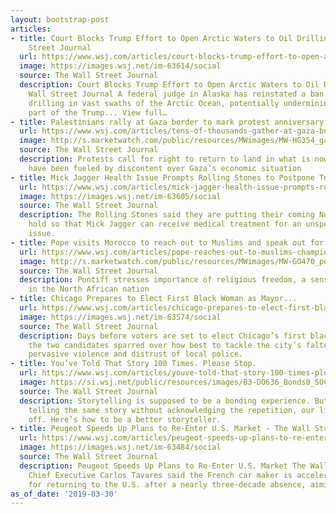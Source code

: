 ```yaml
---
layout: bootstrap-post
articles:
- title: Court Blocks Trump Effort to Open Arctic Waters to Oil Drilling - The Wall
    Street Journal
  url: https://www.wsj.com/articles/court-blocks-trump-effort-to-open-arctic-waters-to-oil-drilling-11553984054
  image: https://images.wsj.net/im-63614/social
  source: The Wall Street Journal
  description: Court Blocks Trump Effort to Open Arctic Waters to Oil Drilling The
    Wall Street Journal A federal judge in Alaska has reinstated a ban on oil-and-gas
    drilling in vast swaths of the Arctic Ocean, potentially undermining a central
    part of the Trump... View full…
- title: Palestinians rally at Gaza border to mark protest anniversary
  url: https://www.wsj.com/articles/tens-of-thousands-gather-at-gaza-border-to-mark-protest-anniversary-11553961690?mod=hp_lead_pos4
  image: http://s.marketwatch.com/public/resources/MWimages/MW-HG354_gaza03_ZG_20190325230533.jpg
  source: The Wall Street Journal
  description: Protests call for right to return to land in what is now Israel, but
    have been fueled by discontent over Gaza’s economic situation
- title: Mick Jagger Health Issue Prompts Rolling Stones to Postpone Tour
  url: https://www.wsj.com/articles/mick-jagger-health-issue-prompts-rolling-stones-to-postpone-tour-11553962491
  image: https://images.wsj.net/im-63605/social
  source: The Wall Street Journal
  description: The Rolling Stones said they are putting their coming North American tour on
    hold so that Mick Jagger can receive medical treatment for an unspecified health
    issue.
- title: Pope visits Morocco to reach out to Muslims and speak out for migrants
  url: https://www.wsj.com/articles/pope-reaches-out-to-muslims-champions-migrants-in-morocco-11553958409
  image: http://s.marketwatch.com/public/resources/MWimages/MW-GO470_pope08_ZG_20180816192944.jpg
  source: The Wall Street Journal
  description: Pontiff stresses importance of religious freedom, a sensitive issue
    in the North African nation
- title: Chicago Prepares to Elect First Black Woman as Mayor...
  url: https://www.wsj.com/articles/chicago-prepares-to-elect-first-black-woman-as-mayor-11553950800
  image: https://images.wsj.net/im-63574/social
  source: The Wall Street Journal
  description: Days before voters are set to elect Chicago’s first black woman mayor,
    the two candidates sparred over how best to tackle the city’s faltering finances,
    pervasive violence and distrust of local police.
- title: You’ve Told That Story 100 Times. Please Stop.
  url: https://www.wsj.com/articles/youve-told-that-story-100-times-please-stop-11553950801
  image: https://si.wsj.net/public/resources/images/B3-DO636_Bonds0_SOC_20190329150751.jpg
  source: The Wall Street Journal
  description: Storytelling is supposed to be a bonding experience. But when we keep
    telling the same story without acknowledging the repetition, our listeners turn
    off. Here’s how to be a better storyteller.
- title: Peugeot Speeds Up Plans to Re-Enter U.S. Market - The Wall Street Journal
  url: https://www.wsj.com/articles/peugeot-speeds-up-plans-to-re-enter-u-s-market-11553947320
  image: https://images.wsj.net/im-63484/social
  source: The Wall Street Journal
  description: Peugeot Speeds Up Plans to Re-Enter U.S. Market The Wall Street Journal
    Chief Executive Carlos Tavares said the French car maker is accelerating its timetable
    for returning to the U.S. after a nearly three-decade absence, aiming to...
as_of_date: '2019-03-30'
---
```


